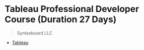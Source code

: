 # Tableau Professional Developer Course (Duration 27 Days)
> Syntaxboard LLC

* [Tableau](https://github.com/syntaxboard/Tableau-Training/blob/main/Tableau.md)
